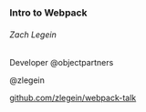 
### Intro to Webpack
###### Zach Legein
Developer @objectpartners

@zlegein

[github.com/zlegein/webpack-talk](https://github.com/zlegein/webpack-talk)
